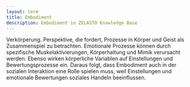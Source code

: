 ```yaml
---
layout: term
title: Embodiment
description: Embodiment in ZELASTO Knowledge Base
---
```


Verkörperung. Perspektive, die fordert, Prozesse in Körper und Geist als Zusammenspiel zu betrachten. Emotionale Prozesse können durch spezifische Muskelaktivierungen,  Körperhaltung und  Mimik verursacht werden. Ebenso wirken körperliche Variablen auf Einstellungen und Bewertungsprozesse ein. Daraus folgt, dass Embodiment auch in der sozialen Interaktion eine Rolle spielen muss, weil Einstellungen und emotionale Bewertungen soziales Handeln beeinflussen.

